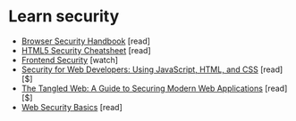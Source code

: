 # Learn security

-   [Browser Security Handbook](https://code.google.com/p/browsersec/wiki/Main) [read]
-   [HTML5 Security Cheatsheet](https://html5sec.org/#javascript) [read]
-   [Frontend Security](https://mikewest.org/2013/09/frontend-security-frontendconf-2013) [watch]
-   [Security for Web Developers: Using JavaScript, HTML, and CSS](http://www.amazon.com/Security-Web-Developers-Using-JavaScript/dp/1491928646/ref=sr_1_11) [read][$]
-   [The Tangled Web: A Guide to Securing Modern Web Applications](http://lcamtuf.coredump.cx/tangled/) [read][$]
-   [Web Security Basics](https://github.com/vasanthk/web-security-basics) [read]
